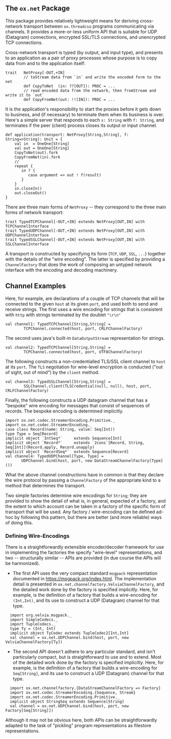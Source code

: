 ## The `ox.net` Package

This package provides relatively lightweight means for
deriving cross-network transport between `ox.threadcso` programs
communicating via channels. It provides a more-or-less uniform
API that is suitable for UDP (Datagram) connections,
encrypted SSL/TLS connections, and unencrypted TCP connections. 

Cross-network transport is typed (by output, and input type), and 
presents to an application as a pair of  proxy processes whose
purpose is to copy data from and to the application itself:

    trait   NetProxy[-OUT,+IN] 
            // toStream data from `in` and write the encoded form to the net
            def CopyToNet  (in: ??[OUT]): PROC = ...
            // read encoded data from the network, then fromStream and write it to `out`
            def CopyFromNet(out: !![IN]): PROC = ...

It is the application's responsibility to start the proxies before it gets down
to business, and (if necessary) to terminate them when its business is over. 
Here's a simple server that responds to each `s: String` with `f: String`, and
terminates if the peer (client) process closes its output or input channel.

    def application(transport: NetProxy[String,String], f: String=>String): Unit = {
        val in  = OneOne[String]
        val out = OneOne[String]
        CopyToNet(out).fork
        CopyFromNet(in).fork
        // 
        repeat {
           in ? {
              case argument => out ! f(result)
           }
        }
        in.closeIn()
        out.closeOut()
    }

There are three main forms of `NetProxy` -- they correspond to the three main
forms of network transport:

    trait TypedTCPChannel[-OUT,+IN] extends NetProxy[OUT,IN] with TCPChannelInterface
    trait TypedUDPChannel[-OUT,+IN] extends NetProxy[OUT,IN] with UDPChannelInterface
    trait TypedSSLChannel[-OUT,+IN] extends NetProxy[OUT,IN] with SSLChannelInterface

A transport is constructed by specifying its form (`TCP`, `UDP`, `SSL`, `...`) together
with the details of the "wire encoding". The latter is specified by providing
a `ChannelFactory` that does the work of composing an untyped network interface
with the encoding and decoding machinery.

## Channel Examples
Here, for example, are declarations of a couple of TCP channels
that will be connected to the given `host` at its given `port`, and
used both to send and receive strings. The first uses a wire encoding
for strings that is consistent with `http` with strings terminated by
the doublet `"\r\n"`

    val channel1: TypedTCPChannel[String,String] = 
            TCPChannel.connected(host, port, CRLFChannelFactory)

The second uses java's built-in `DataOutputStream` representation for strings. 

    val channel2: TypedTCPChannel[String,String] = 
            TCPChannel.connected(host, port, UTF8ChannelFactory)

The following constructs a non-credentialled TLS/SSL client channel to `host` at its `port`. The
`TLS` negotiation for wire-level encryption is conducted ("out of sight, out of mind") by
the `client` method.

    val channel3: TypedSSLChannel[String,String] = 
            SSLChannel.client(TLSCredential(null, null), host, port, CRLFChannelFactory)

Finally, the following constructs a UDP datagram channel that has a "bespoke" 
wire encoding for messages that consist of sequences of records. 
The bespoke encoding is determined implicitly.

    import ox.net.codec.StreamerEncoding.Primitive._
    import ox.net.codec.StreamerEncoding._
    case class Record(name: String, value: Seq[Int))
    type Type = Seq[Record]
    implicit object `IntSeq*`     extends Sequence[Int]
    implicit object `Record*`     extends `2cons`[Record, String, Seq[Int]](Record.apply, Record.unapply)
    implicit object `RecordSeq*`  extends Sequence[Record]
    val channel4: TypedUDPChannel[Type, Type] = 
           UDPChannel.bind(host, port, new DataStreamChannelFactory[Type]())


What the above channel constructions have in common is that they declare the 
wire protocol by passing a `ChannelFactory` of the appropriate kind to a method 
that determines the transport. 

Two simple factories determine wire encodings for
`String`; they are provided to show the detail of what is, in general, 
expected  of a factory, and the extent to which account can be taken
in a factory of the specific form of transport that will be used. Any
factory / wire-encoding can be defined ad-hoc by following this pattern, 
but there are better (and more reliable) ways of doing this.

### Defining Wire-Encodings
There is a straightforwardly extensible encoder/decoder framework 
for use in implementing the factories the specify "wire-level" 
representations, and two -- structurally similar -- APIs are provided 
(in due course the APIs will be harmonized).

* The first API uses the very compact standard `msgpack`
representation documented in https://msgpack.org/index.html. 
The implementation
detail is presented in `ox.net.channelfactory.VelviaChannelFactory`,
and the detailed work done by the  factory is specified implicitly.
Here, for example, is the definition of a factory that builds a wire-encoding for `(Int,Int)`, 
and its use to construct a UDP (Datagram) channel for that type.
`````
  import org.velvia.msgpack._
  import SimpleCodecs._
  import TupleCodecs._
  type Ty = (Int, Int)
  implicit object TyCodec extends TupleCodec2[Int,Int]
  val channel = ox.net.UDPChannel.bind(host, port, new VelviaChannelFactory[Ty])
`````

* The second API doesn't adhere to any particular standard, 
and isn't particularly compact, but is straightforward to use and 
to extend. Most of the detailed  work done by the 
factory is specified implicitly. Here, for example, is the definition
of a factory that builds a wire-encoding for `Seq[String]`, and its
use to construct a UDP (Datagram) channel for that type.
`````
  import ox.net.channelfactory.{DataStreamChannelFactory => Factory}
  import ox.net.codec.StreamerEncoding.{Sequence, Stream}
  import ox.net.codec.StreamerEncoding.Primitive._
  implicit object StringSeq extends Sequence[String]
  val channel = ox.net.UDPChannel.bind(host, port, new Factory[Seq[String]])
`````

Although it may not be obvious here, both APIs can be straightforwardly adapted to the
task of "pickling" program representations as filestore representations.

